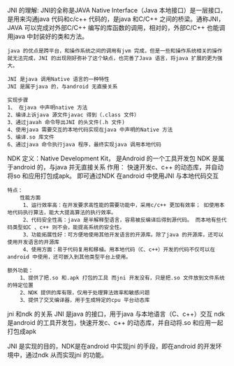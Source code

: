 JNI 的理解:
	JNI的全称是JAVA Native Interface（Java 本地接口）是一层接口，是用来沟通java 代码和c/c++ 代码的，是java 和C/C++ 之间的桥梁。通称JNI，JAVA 可以完成对外部C/C++ 编写的库函数的调用，相对的，外部C/C++ 也能调用java 中封装好的类和方法。

	java 的优点是跨平台，和操作系统之间的调用有jvm 完成，但是一些和操作系统相关的操作就无法完成，JNI 的出现刚好弥补了这个缺点，也完善了Java 语言，将java 扩展的更为强大。	

	JNI 是java 调用Native 语言的一种特性
	JNI 是属于java 的，与android 无直接关系

	实现步骤
	1、 在java 中声明native 方法
	2、编译上诉java 源文件javac 得到（.class 文件）
	3、通过javah 命令导出JNI 的头文件(.h 文件)
	4、使用java 需要交互的本地代码实现在java 中声明的Native 方法
	5、编译.so 库文件
	6、通过java 命令执行java 程序，最终实现java 调用本地代码



NDK
    定义：Native Development Kit， 是Android 的一个工具开发包
    NDK 是属于android 的，与java 并无直接关系
    作用： 快速开发c、c++ 的动态库，并自动将so 和应用打包成apk。 即可通过NDK 在android 中使用JNI 与本地代码交互

    特点：
    	性能方面
    	 1、运行效率高：在开发要求高性能的需要功能中，采用c/c++ 更加有效率； 如使用本地代码执行算法，能大大提高算法的执行效率。
    	 2、代码安全性高：java 是半解释型语言，容易被反编译后得到源代码。 而本地有些代码类型如C 、c++ 则不会，能提高系统的安全性。
    	 3、功能拓展性好：可方便地使用其他开发语言的开源库。除了java 的开源库，还可以使用开发语言的开源库
    	 4、使用方面：易于代码复用和移植。用本地代码（C、c++）开发的代码不仅可以在android 中使用，还可嵌入到其他类型平台上使用。

    额外功能：
    	1、提供了把.so 和.apk 打包的工具 而jni 开发没有，只是把.so 文件放到文件系统的特定位置
    	2、NDK 提供的库有限，仅用于处理算法效率和敏感问题
    	3、提供了交叉编译器，用于生成特定的cpu 平台动态库	 


jni 和ndk 的关系
JNI 是java 的接口，用于java 与本地语言（C、c++）交互
ndk 是android 的工具开发包，快速开发c、c++ 的动态库，并自动将.so 和应用一起打包成apk

JNI 是实现的目的，NDK是在android 中实现jni 的手段，即在android 的开发环境中，通过ndk 从而实现jni 的功能。


